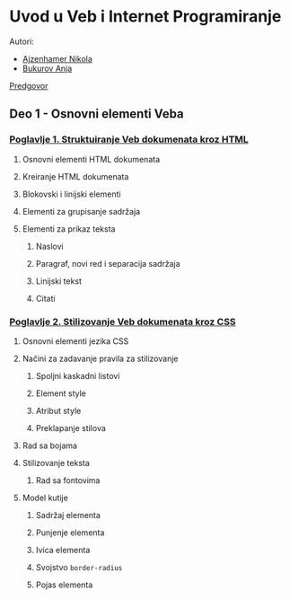 # Uvod u Veb i Internet Programiranje

Autori:

- [Ajzenhamer Nikola](https://www.nikolaajzenhamer.rs)
- [Bukurov Anja](http://www.math.rs/~anja_bukurov)

[Predgovor](./Poglavlja/Predgovor.md)

## Deo 1 - Osnovni elementi Veba

### [Poglavlje 1. Struktuiranje Veb dokumenata kroz HTML](./Poglavlja/HTML/HTML.md)

1. Osnovni elementi HTML dokumenata

2. Kreiranje HTML dokumenata

3. Blokovski i linijski elementi

4. Elementi za grupisanje sadržaja

5. Elementi za prikaz teksta
   
   1. Naslovi
   
   2. Paragraf, novi red i separacija sadržaja
   
   3. Linijski tekst
   
   4. Citati

### [Poglavlje 2. Stilizovanje Veb dokumenata kroz CSS](./Poglavlja/CSS/CSS.md)

1. Osnovni elementi jezika CSS

2. Načini za zadavanje pravila za stilizovanje
   
   1. Spoljni kaskadni listovi
   
   2. Element style
   
   3. Atribut style
   
   4. Preklapanje stilova

3. Rad sa bojama

4. Stilizovanje teksta
   
   1. Rad sa fontovima

5. Model kutije

   1. Sadržaj elementa

   2. Punjenje elementa

   3. Ivica elementa

   4. Svojstvo `border-radius`

   5. Pojas elementa
